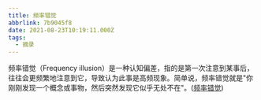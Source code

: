 ```yaml
---
title: 频率错觉
abbrlink: 7b9045f8
date: 2021-08-23T10:19:11.000Z
tags:
  - 摘录
---
```


频率错觉（Frequency illusion）是一种认知偏差，指的是第一次注意到某事后，往往会更频繁地注意到它，导致认为此事是高频现象。简单说，频率错觉就是"你刚刚发现一个概念或事物，然后突然发现它似乎无处不在"。([频率错觉](https://www.psysoper.com/2438/%EF%BC%8316%EF%BC%9A%E9%A2%91%E7%8E%87%E9%94%99%E8%A7%89/))

